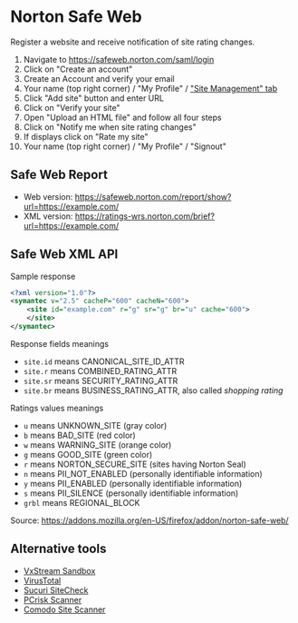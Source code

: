 # Norton Safe Web

Register a website and receive notification of site rating changes.

1. Navigate to https://safeweb.norton.com/saml/login
1. Click on "Create an account"
1. Create an Account and verify your email
1. Your name (top right corner) / "My Profile"
    / ["Site Management" tab](https://safeweb.norton.com/site_dispute)
1. Click "Add site" button and enter URL
1. Click on "Verify your site" 
1. Open "Upload an HTML file" and follow all four steps
1. Click on "Notify me when site rating changes"
1. If displays click on "Rate my site"
1. Your name (top right corner) / "My Profile" / "Signout"

## Safe Web Report

- Web version: https://safeweb.norton.com/report/show?url=https://example.com/
- XML version: https://ratings-wrs.norton.com/brief?url=https://example.com/

## Safe Web XML API

Sample response

```xml
<?xml version="1.0"?>
<symantec v="2.5" cacheP="600" cacheN="600">
	<site id="example.com" r="g" sr="g" br="u" cache="600">
	</site>
</symantec>
```

Response fields meanings

- `site.id` means CANONICAL_SITE_ID_ATTR
- `site.r` means COMBINED_RATING_ATTR
- `site.sr` means SECURITY_RATING_ATTR
- `site.br` means BUSINESS_RATING_ATTR, also called _shopping rating_

Ratings values meanings

- `u` means UNKNOWN_SITE (gray color)
- `b` means BAD_SITE (red color)
- `w` means WARNING_SITE (orange color)
- `g` means GOOD_SITE (green color)
- `r` means NORTON_SECURE_SITE (sites having Norton Seal)
- `n` means PII_NOT_ENABLED (personally identifiable information)
- `y` means PII_ENABLED (personally identifiable information)
- `s` means PII_SILENCE (personally identifiable information)
- `grbl` means REGIONAL_BLOCK

Source: https://addons.mozilla.org/en-US/firefox/addon/norton-safe-web/

## Alternative tools

- [VxStream Sandbox](https://www.hybrid-analysis.com/)
- [VirusTotal](https://www.virustotal.com/)
- [Sucuri SiteCheck](https://sitecheck.sucuri.net/)
- [PCrisk Scanner](https://scanner.pcrisk.com/)
- [Comodo Site Scanner](https://cwatch.comodo.com/sitescanner/)
